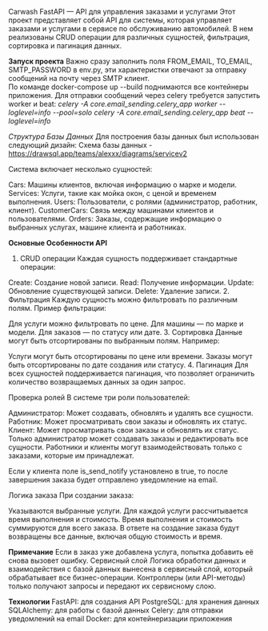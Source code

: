 Carwash FastAPI — API для управления заказами и услугами
Этот проект представляет собой API для системы, которая управляет заказами и услугами в сервисе по обслуживанию автомобилей. В нем реализованы CRUD операции для различных сущностей, фильтрация, сортировка и пагинация данных.

**Запуск проекта**
Важно сразу заполнить поля FROM_EMAIL, TO_EMAIL, SMTP_PASSWORD в env.py, эти характеристки отвечают за отправку сообщений на почту через SMTP клиент.  
По команде docker-compose up --build поднимаются все контейнеры приложения.
Для отправки сообщений через celery требуется запустить worker и beat:
*celery -A core.email_sending.celery_app worker --loglevel=info --pool=solo*
*celery -A core.email_sending.celery_app beat --loglevel=info*

*Структура Базы Данных*
Для построения базы данных был использован следующий дизайн:
Схема базы данных - https://drawsql.app/teams/alexxx/diagrams/servicev2

Система включает несколько сущностей:

Cars: Машины клиентов, включая информацию о марке и модели.
Services: Услуги, такие как мойка окон, с ценой и временем выполнения.
Users: Пользователи, с ролями (администратор, работник, клиент).
CustomerCars: Связь между машинами клиентов и пользователями.
Orders: Заказы, содержащие информацию о выбранных услугах, машине клиента и работниках.

**Основные Особенности API**
1. CRUD операции
Каждая сущность поддерживает стандартные операции:

Create: Создание новой записи.
Read: Получение информации.
Update: Обновление существующей записи.
Delete: Удаление записи.
2. Фильтрация
Каждую сущность можно фильтровать по различным полям. Пример фильтрации:

Для услуги можно фильтровать по цене.
Для машины — по марке и модели.
Для заказов — по статусу или дате.
3. Сортировка
Данные могут быть отсортированы по выбранным полям. Например:

Услуги могут быть отсортированы по цене или времени.
Заказы могут быть отсортированы по дате создания или статусу.
4. Пагинация
Для всех сущностей поддерживается пагинация, что позволяет ограничить количество возвращаемых данных за один запрос.

Проверка ролей
В системе три роли пользователей:

Администратор: Может создавать, обновлять и удалять все сущности.
Работник: Может просматривать свои заказы и обновлять их статус.
Клиент: Может просматривать свои заказы и обновлять их статус.
Только администратор может создавать заказы и редактировать все сущности. Работники и клиенты могут взаимодействовать только с заказами, которые им принадлежат.

Если у клиента поле is_send_notify установлено в true, то после завершения заказа будет отправлено уведомление на email.

Логика заказа
При создании заказа:

Указываются выбранные услуги.
Для каждой услуги рассчитывается время выполнения и стоимость.
Время выполнения и стоимость суммируются для всего заказа.
В ответе на создание заказа будут возвращены все данные, включая общую стоимость и время.

**Примечание**
Если в заказ уже добавлена услуга, попытка добавить её снова вызовет ошибку.
Сервисный слой
Логика обработки данных и взаимодействия с базой данных вынесена в сервисный слой, который обрабатывает все бизнес-операции. Контроллеры (или API-методы) только получают запросы и передают их сервисному слою.

**Технологии**
FastAPI: для создания API
PostgreSQL: для хранения данных
SQLAlchemy: для работы с базой данных
Celery: для отправки уведомлений на email
Docker: для контейнеризации приложения
